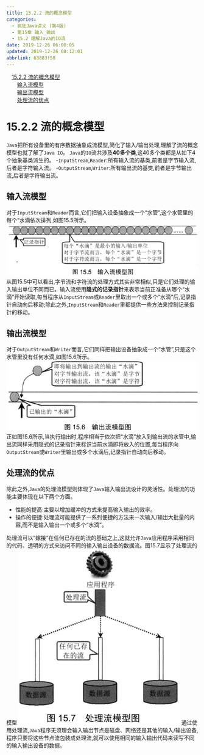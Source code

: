 ```yaml
---
title: 15.2.2 流的概念模型
categories: 
  - 疯狂Java讲义 (第4版)
  - 第15章 输入_输出
  - 15.2 理解Java的IO流
date: 2019-12-26 06:00:05
updated: 2019-12-26 08:12:01
abbrlink: 63883f58
---
```

<div id='my_toc'><a href="/JavaReadingNotes/63883f58/#15-2-2-流的概念模型" class="header_1">15.2.2 流的概念模型</a>&nbsp;<br><a href="/JavaReadingNotes/63883f58/#输入流模型" class="header_2">输入流模型</a>&nbsp;<br><a href="/JavaReadingNotes/63883f58/#输出流模型" class="header_2">输出流模型</a>&nbsp;<br><a href="/JavaReadingNotes/63883f58/#处理流的优点" class="header_2">处理流的优点</a>&nbsp;<br></div>
<style>.header_1{margin-left: 1em;}.header_2{margin-left: 2em;}.header_3{margin-left: 3em;}.header_4{margin-left: 4em;}.header_5{margin-left: 5em;}.header_6{margin-left: 6em;}</style>
<!--more-->
<script>if (navigator.platform.search('arm')==-1){document.getElementById('my_toc').style.display = 'none';}var e,p = document.getElementsByTagName('p');while (p.length>0) {e = p[0];e.parentElement.removeChild(e);}</script>

<!--end-->
# 15.2.2 流的概念模型
`Java`把所有设备里的有序数据抽象成流模型,简化了输入/输岀处理,理解了流的概念模型也就了解了`Java IO`。
`Java`的`IO`流共涉及**40多个类**,这40多个类都是从如下4个抽象基类派生的。
-`InputStream`,`Reader`:所有输入流的基类,前者是字节输入流,后者是字符输入流。
-`OutputStream`,`Writer`:所有输出流的基类,前者是字节输出流,后者是字符输出流。

## 输入流模型
对于`InputStream`和`Reader`而言,它们把输入设备抽象成一个“水管”,这个水管里的每个“水滴依次排列,如图15.5所示。
![这里有一张图片](https://raw.githubusercontent.com/lanlan2017/images/master/JavaReadingNotes/CrazyJavaLecture4/Chapter15IO/5.png)
从图15.5中可以看出,字节流和字符流的处理方式其实非常相似,只是它们处理的输入输出单位不同而已。输入流使用**隐式的记录指针**来表示当前正准备从哪个“水滴”开始读取,每当程序从`InputStream`或`Reader`里取出一个或多个“水滴”后,记录指针自动向后移动;除此之外,`InputStream`和`Reader`里都提供一些方法来控制记录指针的移动。

## 输出流模型
对于`OutputStream`和`Writer`而言,它们同样把输出设备抽象成一个“水管”,只是这个水管里没有任何水滴,如图15.6所示。
![这里有一张图片](https://raw.githubusercontent.com/lanlan2017/images/master/JavaReadingNotes/CrazyJavaLecture4/Chapter15IO/6.png)
正如图15.6所示,当执行输出时,程序相当于依次把“水滴”放入到输出流的水管中,输出流同样采用隐式的记录指针来标识当前水滴即将放入的位置,每当程序向`OutputStream`或`Writer`里输出或多个水滴后,记录指针自动向后移动。

## 处理流的优点
除此之外,`Java`的处理流模型则体现了`Java`输入输出流设计的灵活性。处理流的功能主要体现在以下两个方面。
- 性能的提高:主要以增加缓冲的方式来提高输入输出的效率。
- 操作的便捷:处理流可能提供了一系列便捷的方法来一次输入/输岀大批量的内容,而不是输入输出一个或多个“水滴”。

处理流可以“嫁接”在任何已存在的流的基础之上,这就允许`Java`应用程序采用相同的代码、透明的方式来访问不同的输入输出设备的数据流。图15.7显示了处理流的模型
![这里有一张图片](https://raw.githubusercontent.com/lanlan2017/images/master/JavaReadingNotes/CrazyJavaLecture4/Chapter15IO/7.png)
通过使用处理流,`Java`程序无须理会输入输岀节点是磁盘、网络还是其他的输入/输出设备,程序只要将这些节点流包装成处理流,就可以使用相同的输入输出代码来读写不同的输入输出设备的数据。
<!-- JavaReadingNotes/CrazyJavaLecture4/Chapter15IO/ -->
